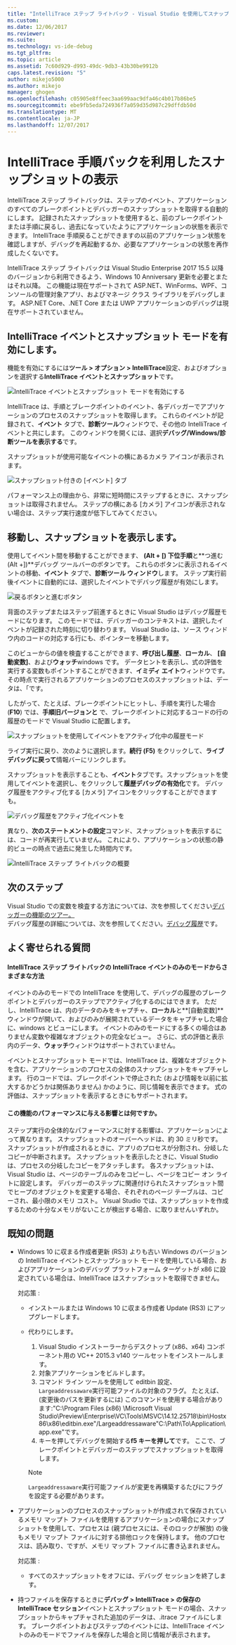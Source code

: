 ```yaml
---
title: "IntelliTrace ステップ ライトバック - Visual Studio を使用してスナップショットの表示 |Microsoft ドキュメント"
ms.custom: 
ms.date: 12/06/2017
ms.reviewer: 
ms.suite: 
ms.technology: vs-ide-debug
ms.tgt_pltfrm: 
ms.topic: article
ms.assetid: 7c60d929-d993-49dc-9db3-43b30be9912b
caps.latest.revision: "5"
author: mikejo5000
ms.author: mikejo
manager: ghogen
ms.openlocfilehash: c05905e8ffeec3aa699aac9dfa46c4b017b86be5
ms.sourcegitcommit: ebe9fb5eda724936f7a059d35d987c29dffdb50d
ms.translationtype: MT
ms.contentlocale: ja-JP
ms.lasthandoff: 12/07/2017
---
```

# <a name="view-snapshots-using-intellitrace-step-back"></a>IntelliTrace 手順バックを利用したスナップショットの表示
IntelliTrace ステップ ライトバックは、ステップのイベント、アプリケーションのすべてのブレークポイントとデバッガーのスナップショットを取得する自動的にします。 記録されたスナップショットを使用すると、前のブレークポイントまたは手順に戻るし、過去になっていたようにアプリケーションの状態を表示できます。 IntelliTrace 手順戻ることができますの以前のアプリケーション状態を確認しますが、デバッグを再起動するか、必要なアプリケーションの状態を再作成したくないです。

IntelliTrace ステップ ライトバックは Visual Studio Enterprise 2017 15.5 以降のバージョンから利用できるよう、Windows 10 Anniversary 更新を必要とまたはそれ以降。 この機能は現在サポートされて ASP.NET、WinForms、WPF、コンソールの管理対象アプリ、およびマネージ クラス ライブラリをデバッグします。 ASP.NET Core、.NET Core または UWP アプリケーションのデバッグは現在サポートされていません。 
  
## <a name="enable-intellitrace-events-and-snapshots-mode"></a>IntelliTrace イベントとスナップショット モードを有効にします。 
機能を有効にするには**ツール > オプション > IntelliTrace**設定、およびオプションを選択する**IntelliTrace イベントとスナップショット**です。 

![IntelliTrace イベントとスナップショット モードを有効にする](../debugger/media/intellitrace-enable-snapshots.png "IntelliTrace イベントを有効にしてスナップショット モード")

IntelliTrace は、手順とブレークポイントのイベント、各デバッガーでアプリケーションのプロセスのスナップショットを取得します。 これらのイベントが記録されて、**イベント** タブで、**診断ツール**ウィンドウで、その他の IntelliTrace イベントと共にします。 このウィンドウを開くには、選択**デバッグ/Windows/診断ツールを表示する**です。

スナップショットが使用可能なイベントの横にあるカメラ アイコンが表示されます。 

![スナップショット付きの [イベント] タブ](../debugger/media/intellitrace-events-tab-with-snapshots.png "ブレークポイントおよびステップ上のスナップショットでは、[イベント] タブ")

パフォーマンス上の理由から、非常に短時間にステップするときに、スナップショットは取得されません。 ステップの横にある [カメラ] アイコンが表示されない場合は、ステップ実行速度が低下してみてください。

## <a name="navigate-and-view-snapshots"></a>移動し、スナップショットを表示します。

使用してイベント間を移動することができます、 **(Alt + [) 下位手順**と**つ進む (Alt +])**デバッグ ツールバーのボタンです。 これらのボタンに表示されるイベントの移動、**イベント** タブで、**診断ツール ウィンドウ**します。 ステップ実行前後イベントに自動的には、選択したイベントでデバッグ履歴が有効にします。

![戻るボタンと進むボタン](../debugger/media/intellitrace-step-back-icons-description.png "旧バージョンとステップとつ進むボタン")

背面のステップまたはステップ前進するときに Visual Studio はデバッグ履歴モードになります。 このモードでは、デバッガーのコンテキストは、選択したイベントが記録された時刻に切り替わります。 Visual Studio は、ソース ウィンドウ内のコードの対応する行にも、ポインターを移動します。 

このビューからの値を検査することができます、**呼び出し履歴**、**ローカル**、 **[自動変数]**、および**ウォッチ**windows です。 データヒントを表示し、式の評価を実行する変数もポイントすることができます、**イミディ エイト**ウィンドウです。 その時点で実行されるアプリケーションのプロセスのスナップショットは、データは、「です。

したがって、たとえば、ブレークポイントにヒットし、手順を実行した場合 (**F10**) では、**手順旧バージョンと** で、ブレークポイントに対応するコードの行の履歴のモードで Visual Studio に配置します。 

![スナップショットを使用してイベントをアクティブ化中の履歴モード](../debugger/media/intellitrace-historical-mode-with-snapshot.png "スナップショットを使用してイベントをアクティブ化中の履歴モード")

ライブ実行に戻り、次のように選択します。**続行 (F5)**  をクリックして、**ライブ デバッグに戻って**情報バーにリンクします。 

スナップショットを表示することも、**イベント**タブです。スナップショットを使用してイベントを選択し、をクリックして**履歴デバッグの有効化**です。 デバッグ履歴をアクティブ化する [カメラ] アイコンをクリックすることができますも。

![デバッグ履歴をアクティブ化イベントを](../debugger/media/intellitrace-activate-historical-debugging.png "イベント履歴デバッグの有効化")

異なり、**次のステートメントの設定**コマンド、スナップショットを表示するには、コードが再実行していません。 これにより、アプリケーションの状態の静的ビューの時点で過去に発生した時間内です。

![IntelliTrace ステップ ライトバックの概要](../debugger/media/intellitrace-step-back-overview.png "の概要の IntelliTrace の手順に戻る")

## <a name="next-steps"></a>次のステップ  
 Visual Studio での変数を検査する方法については、次を参照してください[デバッガーの機能のツアー。](../debugger/debugger-feature-tour.md)  
 デバッグ履歴の詳細については、次を参照してください。[デバッグ履歴](../debugger/historical-debugging.md)です。  

## <a name="frequently-asked-questions"></a>よく寄せられる質問

#### <a name="how-is-intellitrace-step-back-different-from-intellitrace-events-only-mode"></a>IntelliTrace ステップ ライトバックの IntelliTrace イベントのみのモードからさまざまな方法

イベントのみのモードでの IntelliTrace を使用して、デバッグの履歴のブレークポイントとデバッガーのステップでアクティブ化するのにはできます。 ただし、IntelliTrace は、内のデータのみをキャプチャ、**ローカル**と**[自動変数]**ウィンドウが開いて、およびのみが展開されているデータをキャプチャした場合に、windows とビューにします。 イベントのみのモードにする多くの場合はありません変数や複雑なオブジェクトの完全なビュー。 さらに、式の評価と表示内のデータ、**ウォッチ**ウィンドウはサポートされていません。 

イベントとスナップショット モードでは、IntelliTrace は、複雑なオブジェクトを含む、アプリケーションのプロセスの全体のスナップショットをキャプチャします。 行のコードでは、ブレークポイントで停止された (および情報を以前に拡大するかどうかは関係ありません) かのように、同じ情報を表示できます。 式の評価は、スナップショットを表示するときにもサポートされます。  

#### <a name="what-is-the-performance-impact-of-this-feature"></a>この機能のパフォーマンスに与える影響とは何ですか。 

ステップ実行の全体的なパフォーマンスに対する影響は、アプリケーションによって異なります。 スナップショットのオーバーヘッドは、約 30 ミリ秒です。 スナップショットが作成されるときに、アプリのプロセスが分割され、分岐したコピーが中断されます。 スナップショットを表示したときに、Visual Studio は、プロセスの分岐したコピーをアタッチします。 各スナップショットは、Visual Studio は、ページのテーブルのみをコピーし、ページをコピー オン ライトに設定します。 デバッガーのステップに関連付けられたスナップショット間でヒープのオブジェクトを変更する場合、それぞれのページ テーブルは、コピーされ、最小限のメモリ コスト。 Visual Studio では、スナップショットを作成するための十分なメモリがないことが検出する場合、に取りませんいずれか。
 
## <a name="known-issues"></a>既知の問題  
* Windows 10 に収まる作成者更新 (RS3) よりも古い Windows のバージョンの IntelliTrace イベントとスナップショット モードを使用している場合、およびアプリケーションのデバッグ プラットフォーム ターゲットが x86 に設定されている場合は、IntelliTrace はスナップショットを取得できません。

    対応策 :
    * インストールまたは Windows 10 に収まる作成者 Update (RS3) にアップグレードします。 
    * 代わりにします。 
        1. Visual Studio インストーラーからデスクトップ (x86、x64) コンポーネント用の VC++ 2015.3 v140 ツールセットをインストールします。
        2. 対象アプリケーションをビルドします。
        3. コマンド ライン ツールを使用して editbin 設定、`Largeaddressaware`実行可能ファイルの対象のフラグ。 たとえば、(変更後のパスを更新するには) このコマンドを使用する場合があります:"C:\Program Files (x86) \Microsoft Visual Studio\Preview\Enterprise\VC\Tools\MSVC\14.12.25718\bin\Hostx86\x86\editbin.exe"/Largeaddressaware"C:\Path\To\Application\app.exe"です。
        4. キーを押してデバッグを開始する**f5 キーを押して**です。 ここで、ブレークポイントとデバッガーのステップでスナップショットを取得します。

        > [!Note]
        > `Largeaddressaware`実行可能ファイルが変更を再構築するたびにフラグを設定する必要があります。

* アプリケーションのプロセスのスナップショットが作成されて保存されているメモリ マップト ファイルを使用するアプリケーションの場合にスナップショットを使用して、プロセスは (親プロセスには、そのロックが解放) の後もメモリ マップト ファイルに対する排他ロックを保持します。 他のプロセスは、読み取り、ですが、メモリ マップト ファイルに書き込まれません。

    対応策 :
    * すべてのスナップショットをオフには、デバッグ セッションを終了します。 

* 持つファイルを保存するときに**デバッグ > IntelliTrace > の保存の IntelliTrace セッション**イベントとスナップショット モードの場合、スナップショットからキャプチャされた追加のデータは、.itrace ファイルにします。 ブレークポイントおよびステップのイベントには、IntelliTrace イベントのみのモードでファイルを保存した場合と同じ情報が表示されます。 
